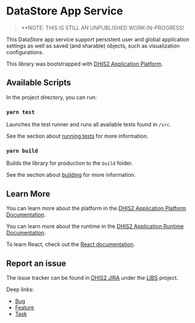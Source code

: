 # DataStore App Service

> **NOTE: THIS IS STILL AN UNPUBLISHED WORK-IN-PROGRESS!

This DataStore app service support persistent user and global application settings as well as saved (and sharable) objects, such as visualization configurations.

This library was bootstrapped with [DHIS2 Application Platform](https://github.com/dhis2/app-platform).

## Available Scripts

In the project directory, you can run:

### `yarn test`

Launches the test runner and runs all available tests found in `/src`.<br />

See the section about [running tests](https://platform.dhis2.nu/#/scripts/test) for more information.

### `yarn build`

Builds the library for production to the `build` folder.<br />

See the section about [building](https://platform.dhis2.nu/#/scripts/build) for more information.

## Learn More

You can learn more about the platform in the [DHIS2 Application Platform Documentation](https://platform.dhis2.nu/).

You can learn more about the runtime in the [DHIS2 Application Runtime Documentation](https://runtime.dhis2.nu/).

To learn React, check out the [React documentation](https://reactjs.org/).

## Report an issue

The issue tracker can be found in [DHIS2 JIRA](https://jira.dhis2.org)
under the [LIBS](https://jira.dhis2.org/projects/LIBS) project.

Deep links:

-   [Bug](https://jira.dhis2.org/secure/CreateIssueDetails!init.jspa?pid=10700&issuetype=10006&components=11027)
-   [Feature](https://jira.dhis2.org/secure/CreateIssueDetails!init.jspa?pid=10700&issuetype=10300&components=11027)
-   [Task](https://jira.dhis2.org/secure/CreateIssueDetails!init.jspa?pid=10700&issuetype=10003&components=11027)
